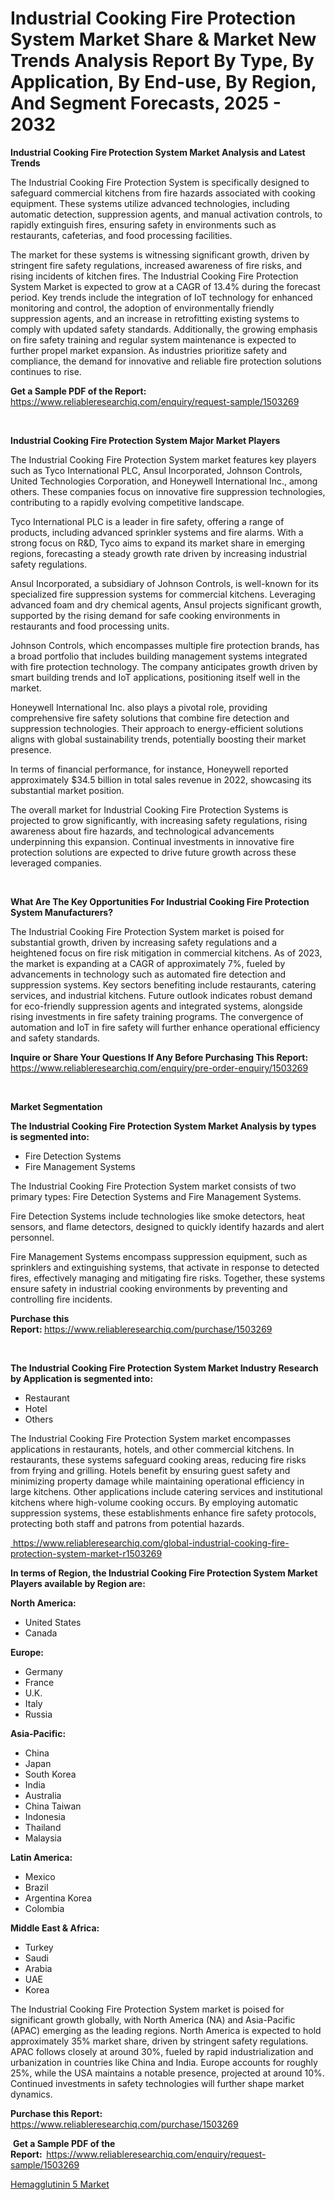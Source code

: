 <p><h1>Industrial Cooking Fire Protection System Market Share & Market New Trends Analysis Report By Type, By Application, By End-use, By Region, And Segment Forecasts, 2025 - 2032</h1></p><p><strong>Industrial Cooking Fire Protection System Market Analysis and Latest Trends</strong></p>
<p><p>The Industrial Cooking Fire Protection System is specifically designed to safeguard commercial kitchens from fire hazards associated with cooking equipment. These systems utilize advanced technologies, including automatic detection, suppression agents, and manual activation controls, to rapidly extinguish fires, ensuring safety in environments such as restaurants, cafeterias, and food processing facilities. </p><p>The market for these systems is witnessing significant growth, driven by stringent fire safety regulations, increased awareness of fire risks, and rising incidents of kitchen fires. The Industrial Cooking Fire Protection System Market is expected to grow at a CAGR of 13.4% during the forecast period. Key trends include the integration of IoT technology for enhanced monitoring and control, the adoption of environmentally friendly suppression agents, and an increase in retrofitting existing systems to comply with updated safety standards. Additionally, the growing emphasis on fire safety training and regular system maintenance is expected to further propel market expansion. As industries prioritize safety and compliance, the demand for innovative and reliable fire protection solutions continues to rise.</p></p>
<p><strong>Get a Sample PDF of the Report:&nbsp;</strong> <a href="https://www.reliableresearchiq.com/enquiry/request-sample/1503269?utm_campaign=3547&utm_medium=2&utm_source=Github&utm_content=ia&utm_term=23032025&utm_id=industrial-cooking-fire-protection-system">https://www.reliableresearchiq.com/enquiry/request-sample/1503269</a></p>
<p>&nbsp;</p>
<p><strong>Industrial Cooking Fire Protection System Major Market Players</strong></p>
<p><p>The Industrial Cooking Fire Protection System market features key players such as Tyco International PLC, Ansul Incorporated, Johnson Controls, United Technologies Corporation, and Honeywell International Inc., among others. These companies focus on innovative fire suppression technologies, contributing to a rapidly evolving competitive landscape.</p><p>Tyco International PLC is a leader in fire safety, offering a range of products, including advanced sprinkler systems and fire alarms. With a strong focus on R&D, Tyco aims to expand its market share in emerging regions, forecasting a steady growth rate driven by increasing industrial safety regulations.</p><p>Ansul Incorporated, a subsidiary of Johnson Controls, is well-known for its specialized fire suppression systems for commercial kitchens. Leveraging advanced foam and dry chemical agents, Ansul projects significant growth, supported by the rising demand for safe cooking environments in restaurants and food processing units.</p><p>Johnson Controls, which encompasses multiple fire protection brands, has a broad portfolio that includes building management systems integrated with fire protection technology. The company anticipates growth driven by smart building trends and IoT applications, positioning itself well in the market.</p><p>Honeywell International Inc. also plays a pivotal role, providing comprehensive fire safety solutions that combine fire detection and suppression technologies. Their approach to energy-efficient solutions aligns with global sustainability trends, potentially boosting their market presence.</p><p>In terms of financial performance, for instance, Honeywell reported approximately $34.5 billion in total sales revenue in 2022, showcasing its substantial market position.</p><p>The overall market for Industrial Cooking Fire Protection Systems is projected to grow significantly, with increasing safety regulations, rising awareness about fire hazards, and technological advancements underpinning this expansion. Continual investments in innovative fire protection solutions are expected to drive future growth across these leveraged companies.</p></p>
<p>&nbsp;</p>
<p><strong>What Are The Key Opportunities For Industrial Cooking Fire Protection System Manufacturers?</strong></p>
<p><p>The Industrial Cooking Fire Protection System market is poised for substantial growth, driven by increasing safety regulations and a heightened focus on fire risk mitigation in commercial kitchens. As of 2023, the market is expanding at a CAGR of approximately 7%, fueled by advancements in technology such as automated fire detection and suppression systems. Key sectors benefiting include restaurants, catering services, and industrial kitchens. Future outlook indicates robust demand for eco-friendly suppression agents and integrated systems, alongside rising investments in fire safety training programs. The convergence of automation and IoT in fire safety will further enhance operational efficiency and safety standards.</p></p>
<p><strong>Inquire or Share Your Questions If Any Before Purchasing This Report:</strong> <a href="https://www.reliableresearchiq.com/enquiry/pre-order-enquiry/1503269?utm_campaign=3547&utm_medium=2&utm_source=Github&utm_content=ia&utm_term=23032025&utm_id=industrial-cooking-fire-protection-system">https://www.reliableresearchiq.com/enquiry/pre-order-enquiry/1503269</a></p>
<p>&nbsp;</p>
<p><strong>Market Segmentation</strong></p>
<p><strong>The Industrial Cooking Fire Protection System Market Analysis by types is segmented into:</strong></p>
<p><ul><li>Fire Detection Systems</li><li>Fire Management Systems</li></ul></p>
<p><p>The Industrial Cooking Fire Protection System market consists of two primary types: Fire Detection Systems and Fire Management Systems. </p><p>Fire Detection Systems include technologies like smoke detectors, heat sensors, and flame detectors, designed to quickly identify hazards and alert personnel. </p><p>Fire Management Systems encompass suppression equipment, such as sprinklers and extinguishing systems, that activate in response to detected fires, effectively managing and mitigating fire risks. Together, these systems ensure safety in industrial cooking environments by preventing and controlling fire incidents.</p></p>
<p><strong>Purchase this Report:&nbsp;</strong><a href="https://www.reliableresearchiq.com/purchase/1503269?utm_campaign=3547&utm_medium=2&utm_source=Github&utm_content=ia&utm_term=23032025&utm_id=industrial-cooking-fire-protection-system">https://www.reliableresearchiq.com/purchase/1503269</a></p>
<p>&nbsp;</p>
<p><strong>The Industrial Cooking Fire Protection System Market Industry Research by Application is segmented into:</strong></p>
<p><ul><li>Restaurant</li><li>Hotel</li><li>Others</li></ul></p>
<p><p>The Industrial Cooking Fire Protection System market encompasses applications in restaurants, hotels, and other commercial kitchens. In restaurants, these systems safeguard cooking areas, reducing fire risks from frying and grilling. Hotels benefit by ensuring guest safety and minimizing property damage while maintaining operational efficiency in large kitchens. Other applications include catering services and institutional kitchens where high-volume cooking occurs. By employing automatic suppression systems, these establishments enhance fire safety protocols, protecting both staff and patrons from potential hazards.</p></p>
<p><a href="https://www.reliableresearchiq.com/global-industrial-cooking-fire-protection-system-market-r1503269?utm_campaign=3547&utm_medium=2&utm_source=Github&utm_content=ia&utm_term=23032025&utm_id=industrial-cooking-fire-protection-system">&nbsp;https://www.reliableresearchiq.com/global-industrial-cooking-fire-protection-system-market-r1503269</a></p>
<p><strong>In terms of Region, the Industrial Cooking Fire Protection System Market Players available by Region are:</strong></p>
<p>
    <p> <strong> North America: </strong>
        <ul>
            <li>United States</li>
            <li>Canada</li>
        </ul>
        </p> 
    <p> <strong> Europe: </strong>
        <ul>
            <li>Germany</li>
            <li>France</li>
            <li>U.K.</li>
            <li>Italy</li>
            <li>Russia</li>
        </ul>
        </p> 
    <p> <strong> Asia-Pacific: </strong>
        <ul>
            <li>China</li>
            <li>Japan</li>
            <li>South Korea</li>
            <li>India</li>
            <li>Australia</li>
            <li>China Taiwan</li>
            <li>Indonesia</li>
            <li>Thailand</li>
            <li>Malaysia</li>
        </ul>
        </p> 
    <p> <strong> Latin America: </strong>
        <ul>
            <li>Mexico</li>
            <li>Brazil</li>
            <li>Argentina Korea</li>
            <li>Colombia</li>
        </ul>
        </p> 
    <p> <strong> Middle East & Africa: </strong>
        <ul>
            <li>Turkey</li>
            <li>Saudi</li>
            <li>Arabia</li>
            <li>UAE</li>
            <li>Korea</li>
        </ul>
    </p>
    </p>
<p><p>The Industrial Cooking Fire Protection System market is poised for significant growth globally, with North America (NA) and Asia-Pacific (APAC) emerging as the leading regions. North America is expected to hold approximately 35% market share, driven by stringent safety regulations. APAC follows closely at around 30%, fueled by rapid industrialization and urbanization in countries like China and India. Europe accounts for roughly 25%, while the USA maintains a notable presence, projected at around 10%. Continued investments in safety technologies will further shape market dynamics.</p></p>
<p><strong>Purchase this Report: </strong><a href="https://www.reliableresearchiq.com/purchase/1503269?utm_campaign=3547&utm_medium=2&utm_source=Github&utm_content=ia&utm_term=23032025&utm_id=industrial-cooking-fire-protection-system">https://www.reliableresearchiq.com/purchase/1503269</a></p>
<p>&nbsp;<strong>Get a Sample PDF of the Report:&nbsp;&nbsp;</strong><a href="https://www.reliableresearchiq.com/enquiry/request-sample/1503269?utm_campaign=3547&utm_medium=2&utm_source=Github&utm_content=ia&utm_term=23032025&utm_id=industrial-cooking-fire-protection-system">https://www.reliableresearchiq.com/enquiry/request-sample/1503269</a></p>
<p><strong></strong></p>
<p><p><a href="https://github.com/karydacamu/Market-Research-Report-List-1/blob/main/hemagglutinin-5-market.md?utm_campaign=3547&utm_medium=2&utm_source=Github&utm_content=ia&utm_term=23032025&utm_id=industrial-cooking-fire-protection-system">Hemagglutinin 5 Market</a></p></p>